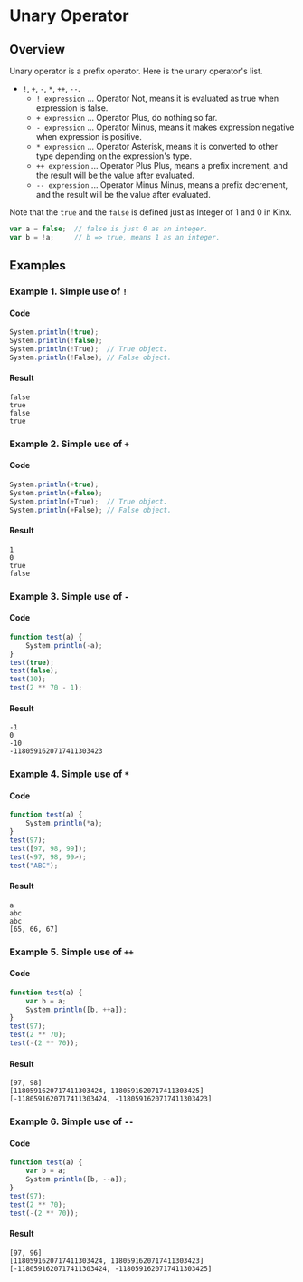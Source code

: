 # Unary Operator

## Overview

Unary operator is a prefix operator.
Here is the unary operator's list.

*  `!`, `+`, `-`, `*`, `++`, `--`.
   *  `! expression` ... Operator Not, means it is evaluated as true when expression is false.
   *  `+ expression` ... Operator Plus, do nothing so far.
   *  `- expression` ... Operator Minus, means it makes expression negative when expression is positive.
   *  `* expression` ... Operator Asterisk, means it is converted to other type depending on the expression's type.
   *  `++ expression` ... Operator Plus Plus, means a prefix increment, and the result will be the value after evaluated.
   *  `-- expression` ... Operator Minus Minus, means a prefix decrement, and the result will be the value after evaluated.

Note that the `true` and the `false` is defined just as Integer of 1 and 0 in Kinx.

```javascript
var a = false;  // false is just 0 as an integer.
var b = !a;     // b => true, means 1 as an integer.
```

## Examples

### Example 1. Simple use of `!`

#### Code

```javascript
System.println(!true);
System.println(!false);
System.println(!True);  // True object.
System.println(!False); // False object.
```

#### Result

```
false
true
false
true
```

### Example 2. Simple use of `+`

#### Code

```javascript
System.println(+true);
System.println(+false);
System.println(+True);  // True object.
System.println(+False); // False object.
```

#### Result

```
1
0
true
false
```

### Example 3. Simple use of `-`

#### Code

```javascript
function test(a) {
    System.println(-a);
}
test(true);
test(false);
test(10);
test(2 ** 70 - 1);
```

#### Result

```
-1
0
-10
-1180591620717411303423
```

### Example 4. Simple use of `*`

#### Code

```javascript
function test(a) {
    System.println(*a);
}
test(97);
test([97, 98, 99]);
test(<97, 98, 99>);
test("ABC");
```

#### Result

```
a
abc
abc
[65, 66, 67]
```

### Example 5. Simple use of `++`

#### Code

```javascript
function test(a) {
    var b = a;
    System.println([b, ++a]);
}
test(97);
test(2 ** 70);
test(-(2 ** 70));
```

#### Result

```
[97, 98]
[1180591620717411303424, 1180591620717411303425]
[-1180591620717411303424, -1180591620717411303423]
```

### Example 6. Simple use of `--`

#### Code

```javascript
function test(a) {
    var b = a;
    System.println([b, --a]);
}
test(97);
test(2 ** 70);
test(-(2 ** 70));
```

#### Result

```
[97, 96]
[1180591620717411303424, 1180591620717411303423]
[-1180591620717411303424, -1180591620717411303425]
```
